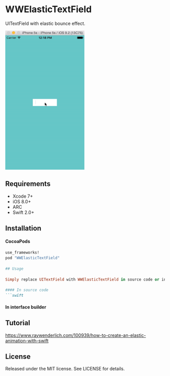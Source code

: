 # WWElasticTextField
UITextField with elastic bounce effect.

<p>
  <img src="https://github.com/shuuchen/WWElasticTextField/blob/master/elastic.gif" height="438" width="250" />
</p>

## Requirements

* Xcode 7+
* iOS 8.0+
* ARC
* Swift 2.0+

## Installation

#### CocoaPods

```ruby
use_frameworks!
pod "WWElasticTextField"

## Usage

Simply replace UITextField with WWElasticTextField in source code or interface builder.

#### In source code
```swift
```

#### In interface builder

## Tutorial
https://www.raywenderlich.com/100939/how-to-create-an-elastic-animation-with-swift

## License
Released under the MIT license. See LICENSE for details.
